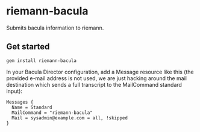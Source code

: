 # riemann-bacula

Submits bacula information to riemann.

## Get started

```
gem install riemann-bacula
```

In your Bacula Director configuration, add a Message resource like this (the provided e-mail address is not used, we are just hacking around the mail destination which sends a full transcript to the MailCommand standard input):

```
Messages {
  Name = Standard
  MailCommand = "riemann-bacula"
  Mail = sysadmin@example.com = all, !skipped
}
```
